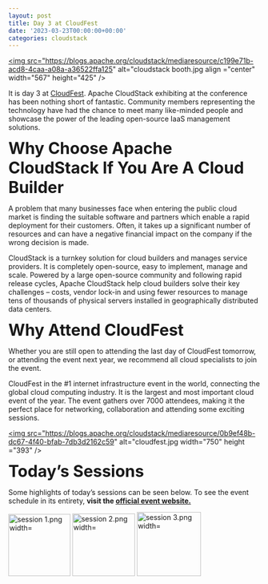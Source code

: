 ```yaml
---
layout: post
title: Day 3 at CloudFest
date: '2023-03-23T00:00:00+00:00'
categories: cloudstack
---
```

</a><a href="https://blogs.apache.org/cloudstack/mediaresource/c199e71b-acd8-4caa-a08a-a36522ffa125"><img src="https://blogs.apache.org/cloudstack/mediaresource/c199e71b-acd8-4caa-a08a-a36522ffa125" alt="cloudstack booth.jpg align ="center" width="567" height="425" /></a>

<p>It is day 3 at <a href="https://www.cloudfest.com/">CloudFest</a>. Apache CloudStack exhibiting at the conference has been nothing short of fantastic. Community members representing the technology have had the chance to meet many like-minded people and showcase the power of the leading open-source IaaS management solutions.</p>
<p><span style="font-size: xx-large;"><strong>Why Choose Apache CloudStack If You Are A Cloud Builder</strong></span></p>
<p>A problem that many businesses face when entering the public cloud market is finding the suitable software and partners which enable a rapid deployment for their customers. Often, it takes up a significant number of resources and can have a negative financial impact on the company if the wrong decision is made.</p>
<p>CloudStack is a turnkey solution for cloud builders and manages service providers. It is completely open-source, easy to implement, manage and scale. Powered by a large open-source community and following rapid release cycles, Apache CloudStack help cloud builders solve their key challenges &ndash; costs, vendor lock-in and using fewer resources to manage tens of thousands of physical servers installed in geographically distributed data centers.</p>
<p><span style="font-size: xx-large;"><strong>Why Attend CloudFest</strong></span></p>
<p>Whether you are still open to attending the last day of CloudFest tomorrow, or attending the event next year, we recommend all cloud specialists to join the event.&nbsp;</p>
<p>CloudFest in the #1 internet infrastructure event in the world, connecting the global cloud computing industry. It is the largest and most important cloud event of the year. The event gathers over 7000 attendees, making it the perfect place for networking, collaboration and attending some exciting sessions.</p>

<a href="https://blogs.apache.org/cloudstack/mediaresource/0b9ef48b-dc67-4f40-bfab-7db3d2162c59"><img src="https://blogs.apache.org/cloudstack/mediaresource/0b9ef48b-dc67-4f40-bfab-7db3d2162c59" alt="cloudfest.jpg width="750" height ="393" /></a>

<p><span style="font-size: xx-large;"><strong>Today&rsquo;s Sessions</strong></span></p>
<p>Some highlights of today&rsquo;s sessions can be seen below. To see the event schedule in its entirety, <strong>visit the </strong><a href="https://www.cloudfest.com/agenda"><strong>official event website.</strong></a></p>
<a href="https://blogs.apache.org/cloudstack/mediaresource/11ea3fea-4b0d-473b-8d0d-32641542c6be"><img src="https://blogs.apache.org/cloudstack/mediaresource/11ea3fea-4b0d-473b-8d0d-32641542c6be" alt="session 1.png width="694" height="124" /></a>
<a href="https://blogs.apache.org/cloudstack/mediaresource/fbc9fa75-fd48-413d-8866-3622f8eb53e3"><img src="https://blogs.apache.org/cloudstack/mediaresource/fbc9fa75-fd48-413d-8866-3622f8eb53e3" alt="session 2.png width="700" height="125"" /></a>
<a href="https://blogs.apache.org/cloudstack/mediaresource/2d95e42d-2b12-4c1e-b1ea-2ce0c91216d7"><img src="https://blogs.apache.org/cloudstack/mediaresource/2d95e42d-2b12-4c1e-b1ea-2ce0c91216d7" alt="session 3.png width="697" height="128"" />
